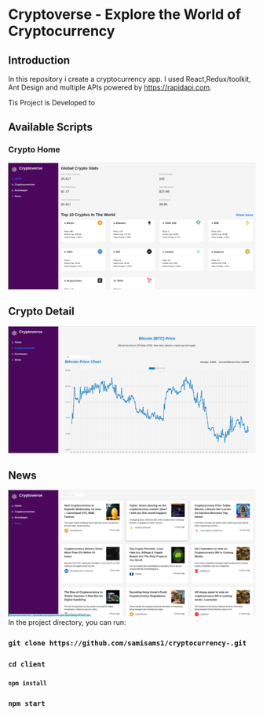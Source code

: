 # Cryptoverse - Explore the World of Cryptocurrency

## Introduction

In this repository i create a cryptocurrency app. I used React,Redux/toolkit, Ant Design  and multiple APIs powered by https://rapidapi.com.

Tis Project is Developed to 
## Available Scripts
### Crypto Home
![](client/public/home.png)
## Crypto Detail
![](client/public/cryptoDetail.png)
 ## News 
![](client/public/news.png)
In the project directory, you can run:
### `git clone https://github.com/samisams1/cryptocurrency-.git`
### `cd client`
#### `npm install`
### `npm start`


